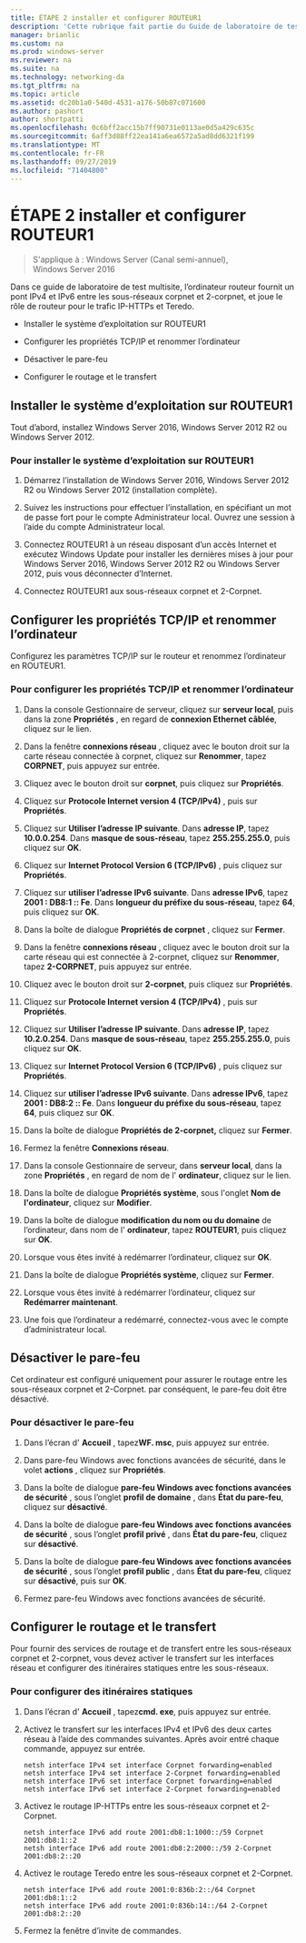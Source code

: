 ```yaml
---
title: ÉTAPE 2 installer et configurer ROUTEUR1
description: 'Cette rubrique fait partie du Guide de laboratoire de test : illustrer un déploiement multisite DirectAccess pour Windows Server 2016'
manager: brianlic
ms.custom: na
ms.prod: windows-server
ms.reviewer: na
ms.suite: na
ms.technology: networking-da
ms.tgt_pltfrm: na
ms.topic: article
ms.assetid: dc20b1a0-540d-4531-a176-50b87c071600
ms.author: pashort
author: shortpatti
ms.openlocfilehash: 0c6bff2acc15b7ff90731e0113ae0d5a429c635c
ms.sourcegitcommit: 6aff3d88ff22ea141a6ea6572a5ad8dd6321f199
ms.translationtype: MT
ms.contentlocale: fr-FR
ms.lasthandoff: 09/27/2019
ms.locfileid: "71404800"
---
```

# <a name="step-2-install-and-configure-router1"></a>ÉTAPE 2 installer et configurer ROUTEUR1

>S'applique à : Windows Server (Canal semi-annuel), Windows Server 2016

Dans ce guide de laboratoire de test multisite, l’ordinateur routeur fournit un pont IPv4 et IPv6 entre les sous-réseaux corpnet et 2-corpnet, et joue le rôle de routeur pour le trafic IP-HTTPs et Teredo.  
  
- Installer le système d’exploitation sur ROUTEUR1 
  
- Configurer les propriétés TCP/IP et renommer l’ordinateur  
  
- Désactiver le pare-feu
  
- Configurer le routage et le transfert
  
## <a name="install-the-operating-system-on-router1"></a>Installer le système d’exploitation sur ROUTEUR1  
Tout d’abord, installez Windows Server 2016, Windows Server 2012 R2 ou Windows Server 2012.  
  
### <a name="to-install-the-operating-system-on-router1"></a>Pour installer le système d’exploitation sur ROUTEUR1  
  
1.  Démarrez l’installation de Windows Server 2016, Windows Server 2012 R2 ou Windows Server 2012 (installation complète).  
  
2.  Suivez les instructions pour effectuer l’installation, en spécifiant un mot de passe fort pour le compte Administrateur local. Ouvrez une session à l’aide du compte Administrateur local.  
  
3.  Connectez ROUTEUR1 à un réseau disposant d’un accès Internet et exécutez Windows Update pour installer les dernières mises à jour pour Windows Server 2016, Windows Server 2012 R2 ou Windows Server 2012, puis vous déconnecter d’Internet.  
  
4.  Connectez ROUTEUR1 aux sous-réseaux corpnet et 2-Corpnet.  
  
## <a name="configure-tcpip-properties-and-rename-the-computer"></a>Configurer les propriétés TCP/IP et renommer l’ordinateur  
Configurez les paramètres TCP/IP sur le routeur et renommez l’ordinateur en ROUTEUR1.  
  
### <a name="to-configure-tcpip-properties-and-rename-the-computer"></a>Pour configurer les propriétés TCP/IP et renommer l’ordinateur  
  
1.  Dans la console Gestionnaire de serveur, cliquez sur **serveur local**, puis dans la zone **Propriétés** , en regard de **connexion Ethernet câblée**, cliquez sur le lien.  
  
2.  Dans la fenêtre **connexions réseau** , cliquez avec le bouton droit sur la carte réseau connectée à corpnet, cliquez sur **Renommer**, tapez **CORPNET**, puis appuyez sur entrée.  
  
3.  Cliquez avec le bouton droit sur **corpnet**, puis cliquez sur **Propriétés**.  
  
4.  Cliquez sur **Protocole Internet version 4 (TCP/IPv4)** , puis sur **Propriétés**.  
  
5.  Cliquez sur **Utiliser l’adresse IP suivante**. Dans **adresse IP**, tapez **10.0.0.254**. Dans **masque de sous-réseau**, tapez **255.255.255.0**, puis cliquez sur **OK**.  
  
6.  Cliquez sur **Internet Protocol Version 6 (TCP/IPv6)** , puis cliquez sur **Propriétés**.  
  
7.  Cliquez sur **utiliser l’adresse IPv6 suivante**. Dans **adresse IPv6**, tapez **2001 : DB8:1 :: Fe**. Dans **longueur du préfixe du sous-réseau**, tapez **64**, puis cliquez sur **OK**.  
  
8.  Dans la boîte de dialogue **Propriétés de corpnet** , cliquez sur **Fermer**.  
  
9. Dans la fenêtre **connexions réseau** , cliquez avec le bouton droit sur la carte réseau qui est connectée à 2-corpnet, cliquez sur **Renommer**, tapez **2-CORPNET**, puis appuyez sur entrée.  
  
10. Cliquez avec le bouton droit sur **2-corpnet**, puis cliquez sur **Propriétés**.  
  
11. Cliquez sur **Protocole Internet version 4 (TCP/IPv4)** , puis sur **Propriétés**.  
  
12. Cliquez sur **Utiliser l’adresse IP suivante**. Dans **adresse IP**, tapez **10.2.0.254**. Dans **masque de sous-réseau**, tapez **255.255.255.0**, puis cliquez sur **OK**.  
  
13. Cliquez sur **Internet Protocol Version 6 (TCP/IPv6)** , puis cliquez sur **Propriétés**.  
  
14. Cliquez sur **utiliser l’adresse IPv6 suivante**. Dans **adresse IPv6**, tapez **2001 : DB8:2 :: Fe**. Dans **longueur du préfixe du sous-réseau**, tapez **64**, puis cliquez sur **OK**.  
  
15. Dans la boîte de dialogue **Propriétés de 2-corpnet,** cliquez sur **Fermer**.  
  
16. Fermez la fenêtre **Connexions réseau**.  
  
17. Dans la console Gestionnaire de serveur, dans **serveur local**, dans la zone **Propriétés** , en regard de nom de l' **ordinateur**, cliquez sur le lien.  
  
18. Dans la boîte de dialogue **Propriétés système**, sous l'onglet **Nom de l'ordinateur**, cliquez sur **Modifier**.  
  
19. Dans la boîte de dialogue **modification du nom ou du domaine** de l’ordinateur, dans nom de l' **ordinateur**, tapez **ROUTEUR1**, puis cliquez sur **OK**.  
  
20. Lorsque vous êtes invité à redémarrer l’ordinateur, cliquez sur **OK**.  
  
21. Dans la boîte de dialogue **Propriétés système**, cliquez sur **Fermer**.  
  
22. Lorsque vous êtes invité à redémarrer l’ordinateur, cliquez sur **Redémarrer maintenant**.  
  
23. Une fois que l’ordinateur a redémarré, connectez-vous avec le compte d’administrateur local.  
  
## <a name="turn-off-the-firewall"></a>Désactiver le pare-feu  
Cet ordinateur est configuré uniquement pour assurer le routage entre les sous-réseaux corpnet et 2-Corpnet. par conséquent, le pare-feu doit être désactivé.  
  
### <a name="to-turn-off-the-firewall"></a>Pour désactiver le pare-feu  
  
1.  Dans l’écran d' **Accueil** , tapez**WF. msc**, puis appuyez sur entrée.  
  
2.  Dans pare-feu Windows avec fonctions avancées de sécurité, dans le volet **actions** , cliquez sur **Propriétés**.  
  
3.  Dans la boîte de dialogue **pare-feu Windows avec fonctions avancées de sécurité** , sous l’onglet **profil de domaine** , dans **État du pare-feu**, cliquez sur **désactivé**.  
  
4.  Dans la boîte de dialogue **pare-feu Windows avec fonctions avancées de sécurité** , sous l’onglet **profil privé** , dans **État du pare-feu**, cliquez sur **désactivé**.  
  
5.  Dans la boîte de dialogue **pare-feu Windows avec fonctions avancées de sécurité** , sous l’onglet **profil public** , dans **État du pare-feu**, cliquez sur **désactivé**, puis sur **OK**.  
  
6.  Fermez pare-feu Windows avec fonctions avancées de sécurité.  
  
## <a name="configure-routing-and-forwarding"></a>Configurer le routage et le transfert  
Pour fournir des services de routage et de transfert entre les sous-réseaux corpnet et 2-corpnet, vous devez activer le transfert sur les interfaces réseau et configurer des itinéraires statiques entre les sous-réseaux.  
  
### <a name="to-configure-static-routes"></a>Pour configurer des itinéraires statiques  
  
1.  Dans l’écran d' **Accueil** , tapez**cmd. exe**, puis appuyez sur entrée.  
  
2.  Activez le transfert sur les interfaces IPv4 et IPv6 des deux cartes réseau à l’aide des commandes suivantes. Après avoir entré chaque commande, appuyez sur entrée.  
  
    ```  
    netsh interface IPv4 set interface Corpnet forwarding=enabled  
    netsh interface IPv4 set interface 2-Corpnet forwarding=enabled  
    netsh interface IPv6 set interface Corpnet forwarding=enabled  
    netsh interface IPv6 set interface 2-Corpnet forwarding=enabled  
    ```  
  
3.  Activez le routage IP-HTTPs entre les sous-réseaux corpnet et 2-Corpnet.  
  
    ```  
    netsh interface IPv6 add route 2001:db8:1:1000::/59 Corpnet 2001:db8:1::2  
    netsh interface IPv6 add route 2001:db8:2:2000::/59 2-Corpnet 2001:db8:2::20  
    ```  
  
4.  Activez le routage Teredo entre les sous-réseaux corpnet et 2-Corpnet.  
  
    ```  
    netsh interface IPv6 add route 2001:0:836b:2::/64 Corpnet 2001:db8:1::2  
    netsh interface IPv6 add route 2001:0:836b:14::/64 2-Corpnet 2001:db8:2::20  
    ```  
  
5.  Fermez la fenêtre d’invite de commandes.
